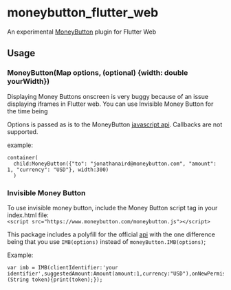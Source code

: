 # moneybutton_flutter_web

An experimental [MoneyButton](https://www.moneybutton.com) plugin for Flutter Web

## Usage

### MoneyButton(Map options, (optional) {width: double yourWidth})  


Displaying Money Buttons onscreen is very buggy because of an issue displaying iframes in Flutter web. You can use Invisible Money Button for the time being

Options is passed as is to the MoneyButton [javascript api](https://docs.moneybutton.com/docs/mb-javascript.html). Callbacks are not supported.

example:   
```
container(
  child:MoneyButton({"to": "jonathanaird@moneybutton.com", "amount": 1, "currency": "USD"}, width:300)
  )
``` 
 
 ### Invisible Money Button   
 To use invisible money button, include the Money Button script tag in your index.html file:  
 `<script src="https://www.moneybutton.com/moneybutton.js"></script>` 

 This package includes a polyfill for the official [api](https://docs.moneybutton.com/docs/mb-invisible-money-button.html) with the one difference being that you use `IMB(options)` instead of `moneyButton.IMB(options)`; 
  
Example:
```
var imb = IMB(clientIdentifier:'your identifier',suggestedAmount:Amount(amount:1,currency:"USD"),onNewPermissionGranted:(String token){print(token);});
```



